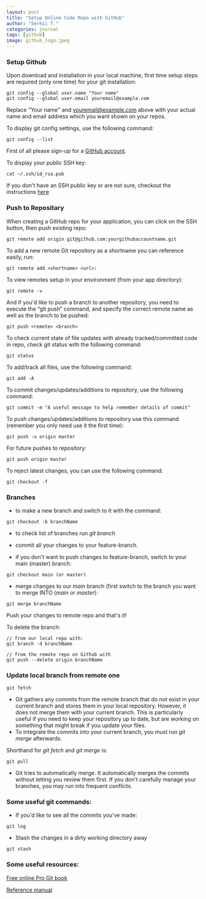 ```yaml
---
layout: post
title: "Setup Online Code Repo with GitHub"
author: "Serhii T."
categories: journal
tags: [github]
image: github_logo.jpeg
---
```


### Setup Github

Upon download and installation in your local machine, first time setup steps are required (only one time) for your git installation:
```
git config --global user.name "Your name"
git config --global user.email youremail@example.com
```
Replace "Your name" and youremail@example.com above with your actual name and email address which you want shown on your repos.

To display git config settings, use the following command:
```
git config --list
```

First of all please sign-up for a [GitHub account](https://github.com/).

To display your public SSH key:
```
cat ~/.ssh/id_rsa.pub
```
If you don't have an SSH public key or are not sure, checkout the instructions [here]( https://help.github.com/en/github/authenticating-to-github/checking-for-existing-ssh-keys)

### Push to Repositary

When creating a GitHub repo for your application, you can click on the SSH button, then push existing repo:

```
git remote add origin git@github.com:yourgithubaccountname.git
```
To add a new remote Git repository as a shortname you can reference easily, run:

```
git remote add <shortname> <url>:
```

To view remotes setup in your environment (from your app directory):
```
git remote -v
```

And if you'd like to push a branch to another repository, you need to execute the “git push” command, and specify the correct remote name as well as the branch to be pushed:

```
git push <remote> <branch>
```

To check current state of file updates with already tracked/committed code in repo, check git status with the following command:
```
git status
```

To add/track all files, use the following command:
```
git add -A
```

To commit changes/updates/additions to repository, use the following command:

```
git commit -m "A useful message to help remember details of commit"
```

To push changes/updates/additions to repository use this command (remember you only need use it the first time):
```
git push -u origin master
```

For future pushes to repository:
```
git push origin master
```

To reject latest changes, you can use the following command:
```
git checkout -f
```

### Branches

- to make a new branch and switch to it with the command: 
```
git checkout -b branchName
```

- to check list of branches run _git branch_

- commit all your changes to your feature-branch.

- if you don't want to push changes to feature-branch, switch to your main (master) branch:
```
git checkout main (or master)
```

- merge changes to our _main_ branch (first switch to the branch you want to merge INTO (_main_ or _master_):
```
git merge branchName
```

Push your changes to remote repo and that's it!

To delete the branch:
```
// from our local repo with:
git branch -d branchName

// from the remote repo on Github with 
git push --delete origin branchName
```

### Update local branch from remote one

```
git fetch
```

- Git gathers any commits from the remote branch that do not exist in your current branch and stores them in your local repository. However, it does not merge them with your current branch. This is particularly useful if you need to keep your repository up to date, but are working on something that might break if you update your files. 
- To integrate the commits into your current branch, you must run _git merge_ afterwards.

Shorthand for _git fetch_ and _git merge_ is:

```
git pull
```

- Git tries to automatically merge. It automatically merges the commits without letting you review them first. If you don’t carefully manage your branches, you may run into frequent conflicts.

### Some useful git commands:

- If you'd like to see all the commits you've made:
```
git log
```

- Stash the changes in a dirty working directory away
```
git stash
```

### Some useful resources:

[Free online Pro Git book](https://git-scm.com/book/en/v2)

[Reference manual](https://git-scm.com/docs)
